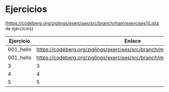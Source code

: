 # Ejercicios

[https://codeberg.org/ziglings/exercises/src/branch/main/exercises](Lista de ejercicios)

| Ejercicio | Enlace | Archivo |
|------|--------|---------|
| 001_hello | https://codeberg.org/ziglings/exercises/src/branch/main/exercises/001_hello.zig | [001_hello.zig](001_hello.zig) |
| 001_hello | https://codeberg.org/ziglings/exercises/src/branch/main/exercises/002_std.zig | [002_std.zig](002_std.zig) |
| 3 | 3 | 3 |
| 4 | 4 | 4 |
| 5 | 5 | 5 |